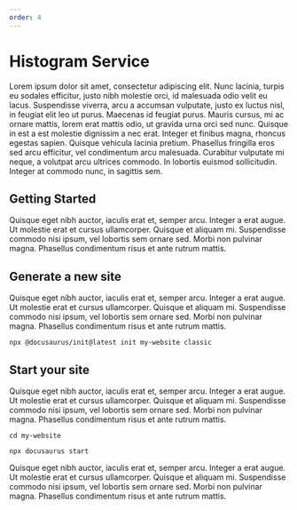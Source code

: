 ```yaml
---
order: 4
---
```


# Histogram Service

Lorem ipsum dolor sit amet, consectetur adipiscing elit. Nunc lacinia, turpis eu sodales efficitur, justo nibh molestie orci, id malesuada odio velit eu lacus. Suspendisse viverra, arcu a accumsan vulputate, justo ex luctus nisl, in feugiat elit leo ut purus. Maecenas id feugiat purus. Mauris cursus, mi ac ornare mattis, lorem erat mattis odio, ut gravida urna orci sed nunc. Quisque in est a est molestie dignissim a nec erat. Integer et finibus magna, rhoncus egestas sapien. Quisque vehicula lacinia pretium. Phasellus fringilla eros sed arcu efficitur, vel condimentum arcu malesuada. Curabitur vulputate mi neque, a volutpat arcu ultrices commodo. In lobortis euismod sollicitudin. Integer at commodo nunc, in sagittis sem.

## Getting Started

Quisque eget nibh auctor, iaculis erat et, semper arcu. Integer a erat augue. Ut molestie erat et cursus ullamcorper. Quisque et aliquam mi. Suspendisse commodo nisi ipsum, vel lobortis sem ornare sed. Morbi non pulvinar magna. Phasellus condimentum risus et ante rutrum mattis.

## Generate a new site

Quisque eget nibh auctor, iaculis erat et, semper arcu. Integer a erat augue. Ut molestie erat et cursus ullamcorper. Quisque et aliquam mi. Suspendisse commodo nisi ipsum, vel lobortis sem ornare sed. Morbi non pulvinar magna. Phasellus condimentum risus et ante rutrum mattis.

```shell
npx @docusaurus/init@latest init my-website classic
```

## Start your site

Quisque eget nibh auctor, iaculis erat et, semper arcu. Integer a erat augue. Ut molestie erat et cursus ullamcorper. Quisque et aliquam mi. Suspendisse commodo nisi ipsum, vel lobortis sem ornare sed. Morbi non pulvinar magna. Phasellus condimentum risus et ante rutrum mattis.

```shell
cd my-website

npx docusaurus start
```

Quisque eget nibh auctor, iaculis erat et, semper arcu. Integer a erat augue. Ut molestie erat et cursus ullamcorper. Quisque et aliquam mi. Suspendisse commodo nisi ipsum, vel lobortis sem ornare sed. Morbi non pulvinar magna. Phasellus condimentum risus et ante rutrum mattis.

